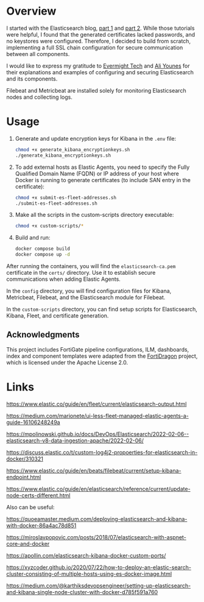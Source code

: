 # Overview

I started with the Elasticsearch blog, [part 1](https://www.elastic.co/blog/getting-started-with-the-elastic-stack-and-docker-compose) and [part 2](https://www.elastic.co/blog/getting-started-with-the-elastic-stack-and-docker-compose-part-2). While those tutorials were helpful, I found that the generated certificates lacked passwords, and no keystores were configured. Therefore, I decided to build from scratch, implementing a full SSL chain configuration for secure communication between all components.

I would like to express my gratitude to [Evermight Tech](https://www.youtube.com/@evermightsystems) and [Ali Younes](https://www.youtube.com/@AliYounesGo4IT) for their explanations and examples of configuring and securing Elasticsearch and its components.

Filebeat and Metricbeat are installed solely for monitoring Elasticsearch nodes and collecting logs.

# Usage

1. Generate and update encryption keys for Kibana in the `.env` file:

    ```bash
    chmod +x generate_kibana_encryptionkeys.sh
    ./generate_kibana_encryptionkeys.sh
    ```

2. To add external hosts as Elastic Agents, you need to specify the Fully Qualified Domain Name (FQDN) or IP address of your host where Docker is running to generate certificates (to include SAN entry in the certificate):

    ```bash
    chmod +x submit-es-fleet-addresses.sh
    ./submit-es-fleet-addresses.sh
    ```

3. Make all the scripts in the custom-scripts directory executable:

    ```bash
    chmod +x custom-scripts/*
    ```

4. Build and run:

    ```bash
    docker compose build
    docker compose up -d
    ```

After running the containers, you will find the `elasticsearch-ca.pem` certificate in the `certs/` directory. Use it to establish secure communications when adding Elastic Agents.

In the `config` directory, you will find configuration files for Kibana, Metricbeat, Filebeat, and the Elasticsearch module for Filebeat.

In the `custom-scripts` directory, you can find setup scripts for Elasticsearch, Kibana, Fleet, and certificate generation.

## Acknowledgments

This project includes FortiGate pipeline configurations, ILM, dashboards, index and component templates were adapted from the [FortiDragon](https://github.com/enotspe/fortinet-2-elasticsearch/tree/master) project, which is licensed under the Apache License 2.0.

# Links

https://www.elastic.co/guide/en/fleet/current/elasticsearch-output.html

https://medium.com/marionete/ui-less-fleet-managed-elastic-agents-a-guide-16106248249a

https://mpolinowski.github.io/docs/DevOps/Elasticsearch/2022-02-06--elasticsearch-v8-data-ingestion-apache/2022-02-06/

https://discuss.elastic.co/t/custom-log4j2-propoerties-for-elasticsearch-in-docker/310321

https://www.elastic.co/guide/en/beats/filebeat/current/setup-kibana-endpoint.html

https://www.elastic.co/guide/en/elasticsearch/reference/current/update-node-certs-different.html

Also can be useful:

https://quoeamaster.medium.com/deploying-elasticsearch-and-kibana-with-docker-86a4ac78d851

https://miroslavpopovic.com/posts/2018/07/elasticsearch-with-aspnet-core-and-docker

https://apollin.com/elasticsearch-kibana-docker-custom-ports/

https://xyzcoder.github.io/2020/07/22/how-to-deploy-an-elastic-search-cluster-consisting-of-multiple-hosts-using-es-docker-image.html

https://medium.com/@karthiksdevopsengineer/setting-up-elasticsearch-and-kibana-single-node-cluster-with-docker-d785f591a760
